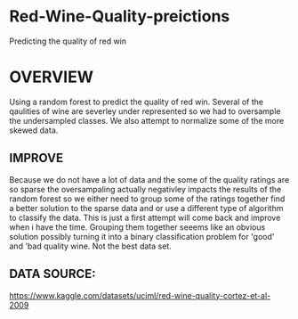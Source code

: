 # Red-Wine-Quality-preictions
Predicting the quality of red win

# OVERVIEW
Using a random forest to predict the quality of red win. Several of the qaulities of wine are severley under represented so we had to oversample the undersampled classes. We also attempt to normalize some of the more skewed data.

## IMPROVE
Because we do not have a lot of data and the some of the quality ratings are so sparse the oversampaling actually negativley impacts the results of the random forest so we either need to group some of the ratings together find a better solution to the sparse data and or use a different type of algorithm to classify the data. This is just a first attempt will come back and improve when i have the time. Grouping them together seeems like an obvious solution possibly turning it into a binary classification problem for 'good' and 'bad quality wine. Not the best data set.

## DATA SOURCE:
https://www.kaggle.com/datasets/uciml/red-wine-quality-cortez-et-al-2009
